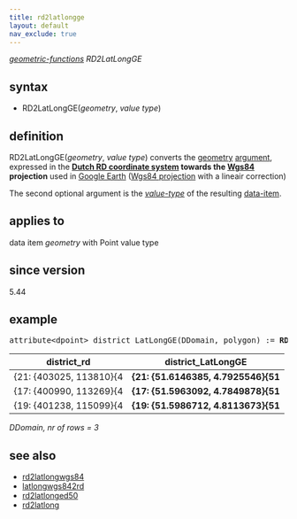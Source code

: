 ```yaml
---
title: rd2latlongge
layout: default
nav_exclude: true
---
```

*[geometric-functions](geometric-functions) RD2LatLongGE*

## syntax

- RD2LatLongGE(*geometry*, *value type*)

## definition

RD2LatLongGE(*geometry*, *value type*) converts the [geometry](geometry) [argument](argument), expressed in the <B>[Dutch RD coordinate system](http://nl.wikipedia.org/wiki/RijksdriehoekscoB6rdinaten) towards the [Wgs84](http://en.wikipedia.org/wiki/World_Geodetic_System)
projection</B> used in [Google Earth](https://en.wikipedia.org/wiki/Google_Earth) ([Wgs84 projection](https://en.wikipedia.org/wiki/World_Geodetic_System) with a lineair correction)

The second optional argument is the *[value-type](value-type)* of the resulting [data-item](data-item).

## applies to

data item *geometry* with Point value type

## since version

5.44

## example

<pre>
attribute&lt;dpoint&gt; district_LatLongGE(DDomain, polygon) := <B>RD2LatLongGE(</B>district_rd, dpoint<B>)</B>;
</pre>

| district_rd             |  **district_LatLongGE**             |
|-------------------------|-------------------------------------|
| {21: {403025, 113810}{4 | **{21: {51.6146385, 4.7925546}{51** |
| {17: {400990, 113269}{4 | **{17: {51.5963092, 4.7849878}{51** |
| {19: {401238, 115099}{4 | **{19: {51.5986712, 4.8113673}{51** |

*DDomain, nr of rows = 3*

## see also

- [rd2latlongwgs84](rd2latlongwgs84)
- [latlongwgs842rd](latlongwgs842rd)
- [rd2latlonged50](rd2latlonged50)
- [rd2latlong](rd2latlong)